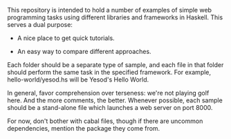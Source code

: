 This repository is intended to hold a number of examples of simple web
programming tasks using different libraries and frameworks in Haskell. This
serves a dual purpose:

* A nice place to get quick tutorials.

* An easy way to compare different approaches.

Each folder should be a separate type of sample, and each file in that folder
should perform the same task in the specified framework. For example,
hello-world/yesod.hs will be Yesod's Hello World.

In general, favor comprehension over terseness: we're not playing golf here.
And the more comments, the better. Whenever possible, each sample should be a
stand-alone file which launches a web server on port 8000.

For now, don't bother with cabal files, though if there are uncommon
dependencies, mention the package they come from.
